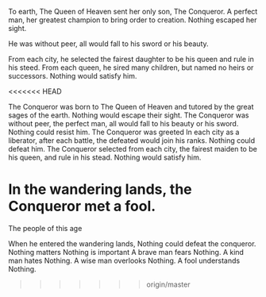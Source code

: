 To earth, The Queen of Heaven sent her only son, The Conqueror.
A perfect man, her greatest champion to bring order to creation.
Nothing escaped her sight.

He was without peer, all would fall to his sword or his beauty.


From each city, he selected the fairest daughter to be his queen and rule in his steed.
From each queen, he sired many children, but named no heirs or successors.
Nothing would satisfy him.

<<<<<<< HEAD

The Conqueror was born to The Queen of Heaven and tutored by the great sages of the earth.
Nothing would escape their sight.
The Conqueror was without peer, the perfect man, all would fall to his beauty or his sword.
Nothing could resist him.
The Conqueror was greeted In each city as a liberator, after each battle, the defeated would join his ranks.
Nothing could defeat him.
The Conqueror selected from each city, the fairest maiden to be his queen, and rule in his stead.
Nothing would satisfy him.

In the wandering lands, the Conqueror met a fool.
=======
The people of this age


When he entered the wandering lands, Nothing could defeat the conqueror.
                                     Nothing matters
				     Nothing is important
                   A brave man fears Nothing.
                    A kind man hates Nothing.
                A wise man overlooks Nothing.
                  A fool understands Nothing.
>>>>>>> origin/master
